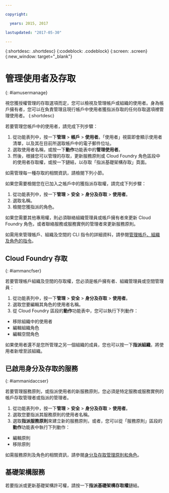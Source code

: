 ```yaml
---

copyright:

  years: 2015, 2017

lastupdated: "2017-05-30"

---
```


{:shortdesc: .shortdesc}
{:codeblock: .codeblock}
{:screen: .screen}
{:new_window: target="_blank"}

# 管理使用者及存取
{: #iamusermanage}

視您獲授權管理的存取選項而定，您可以檢視及管理帳戶或組織的使用者。身為帳戶擁有者，您可以在負責管理且現行帳戶中使用者獲指派存取的任何存取選項裡管理使用者。
{:shortdesc}

若要管理您帳戶中的使用者，請完成下列步驟：

1. 從功能表列中，按一下**管理** &gt; **帳戶** &gt; **使用者**。「使用者」視窗即會顯示使用者清單，以及其在目前所選取帳戶中的電子郵件位址。 
2. 選取使用者名稱，或按一下**動作**功能表中的**管理使用者**。 
3. 然後，根據您可以管理的存取，更新服務原則或 Cloud Foundry 角色區段中的使用者存取權，或按一下鏈結，以存取「指派基礎架構存取」頁面。

如需管理每一種存取的相關資訊，請檢閱下列小節。

如果您需要檢閱您在已加入之帳戶中的獲指派存取權，請完成下列步驟：

1. 從功能表列中，按一下**管理** &gt; **安全** &gt; **身分及存取** &gt; **使用者**。 
2. 選取名稱。 
3. 檢閱您獲指派的角色。

如果您需要其他專用權，則必須聯絡組織管理員或帳戶擁有者來更新 Cloud Foundry 角色，或者聯絡服務或服務實例的管理者來更新服務原則。

如需用來管理帳戶、組織及空間的 CLI 指令的詳細資料，請參閱[管理帳戶、組織及角色的指令](https://console.stage1.bluemix.net/docs/cli/reference/bluemix_cli/bx_cli.html#bx_commands_acctorg)。

## Cloud Foundry 存取
{: #iammancfser}

若要管理帳戶組織及空間的存取權，您必須是帳戶擁有者、組織管理員或空間管理員：

1. 從功能表列中，按一下**管理** &gt; **安全** &gt; **身分及存取** &gt; **使用者**。 
2. 選取您要編輯其角色的使用者名稱。
3. 從 Cloud Foundry 區段的**動作**功能表中，您可以執行下列動作：

  * 移除組織中的使用者
  * 編輯組織角色
  * 編輯空間角色

如果使用者還不是您所管理之另一個組織的成員，您也可以按一下**指派組織**，將使用者新增至該組織。 


## 已啟用身分及存取的服務
{: #iammanidaccser}

若要管理服務原則，或指派使用者的新服務原則，您必須是特定服務或服務實例的帳戶存取管理者或指派的管理者。

1. 從功能表列中，按一下**管理** &gt; **安全** &gt; **身分及存取** &gt; **使用者**。 
2. 選取您要指派其服務原則的使用者名稱。
3. 選取**指派服務原則**來建立新的服務原則，或者，您可以從「服務原則」區段的**動作**功能表中執行下列動作：
  
  * 編輯原則
  * 移除原則

如需服務原則及角色的相關資訊，請參閱[身分及存取管理原則和角色](/docs/iam/users_roles.html#iamusermanpol)。

## 基礎架構服務

若要指派或更新基礎架構許可權，請按一下**指派基礎架構存取權**鏈結。
